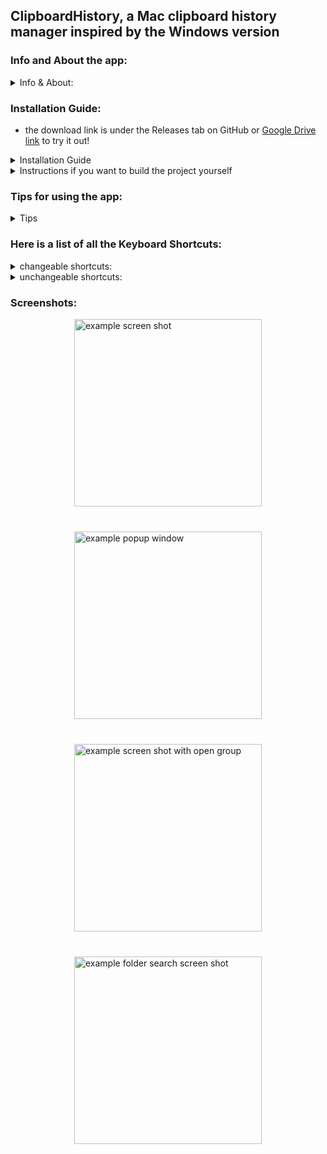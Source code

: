 ## ClipboardHistory, a Mac clipboard history manager inspired by the Windows version

### Info and About the app:
<details>
  <summary>Info & About:</summary>

* the app is fully built by me, Alex Brodsky a CS student, in Swift for Mac OS 14.4 
    * I could try lowering the required MacOS version if you want to try the app, my email is brodsky.alex22@gmail.com

* it opens on the bottom right on all the desktop windows by default

* once running, it can be opened and closed with (cmd + shift + c), by default

* click the clipboard status menu bar icon to show the app while running

   * in the app settings > window, you can change the app to pop out of the status bar icon

* use the mouse or arrow keys to select items

* a full list of tips for using the app will be below the screenshots

* it can hold text, images, files and folders. it can even hold groups

* clipboard history is currently limited to 50 items, you can change this in the settings

* coming not so soon!:
    * selecting multiple items at once with cmd or shift click

    * maybe pinning items
</details>

### Installation Guide:
 * the download link is under the Releases tab on GitHub or [Google Drive link](https://drive.google.com/drive/folders/1m8X2TRyfuec3BwHg0ln5yIVTkW53AYCk?usp=sharing) to try it out!
<details>
  <summary>Installation Guide</summary>

 * this application is set up to only work with MacOS 14.4+
    * if you're on a lower MacOS, email me: brodsky.alex22@gmail.com, and I'll try to a different version

* download the zip from the Releases tab on GitHub or [Google Drive link](https://drive.google.com/drive/folders/1m8X2TRyfuec3BwHg0ln5yIVTkW53AYCk?usp=sharing)

* unzip it

* move it to the applications folder

* open it and you will get a pop up saying Apple can't open it because its from an unidentified developer and it can't be scanned for viruses

    <img src="https://github.com/user-attachments/assets/635ffcaf-9a00-4b14-a456-8fc1a2e759d0" alt="warning screen shot" height="250"/>

* click 'ok'

* open settings > privacy & security, then scroll down to security

    <img src="https://github.com/user-attachments/assets/96da5723-6953-4fc6-9745-cb5244958c98" alt="security" height="180"/>

* click 'open anyway'

* for universal paste without formatting (cmd + shift + v):

    * if you don't want this on you can turn it off in the app's settings under clipboard

    * when you try to paste with (cmd + shift + v):
    <br></br>
    <img src="https://github.com/user-attachments/assets/be187fe0-0a1f-4406-8bc4-cf090e9b9698" alt="accessibility warning" height="150"/>

    * click 'open system settings'
    
    * then in settings >  privacy & security > accessibility, flip the switch next to the clipboard history app
    <br></br>
    <img src="https://github.com/user-attachments/assets/d75a42aa-bec5-4b10-a1f0-e1bc88b2429a" alt="accessibility toggle" height="200"/>

    * you can also click the plus and add the app manually

    * i know, its a lil scary because it says 'control your computer'. its just because it needs to listen to (cmd + shift + v) to paste without formatting.
        * again, you can turn this off in the settings
</details>

<details>
  <summary>Instructions if you want to build the project yourself</summary>

 * btw if you clone the repo to run it, it is in sandbox mode, so some things will break.
    * to disable the sandbox, you can go to the ClipboardHistory.xcodeproj > Target: ClipboardHistory > Build Settings then search for entitlements and change the debug one to the release one.
    * instead, the downloads from the Releases tab and Google Drive are NOT sandboxed, so everything will work

 * you will need XCode, I'm on Version 15.3  

 * before you run anything, in XCode, you have to go to File > Packages > Resolve Package Versions
     * every time you switch branches, you MUST do this again. the project is dependent on the KeyboardShortcuts package
</details>


### Tips for using the app:
<details>
  <summary>Tips</summary>

* see the ListOfKeyboardShortcuts.md file for the full list of keyboard shortcuts, or scroll to the bottom

* these can be changed:
    - cmd + shift + c: open and close window
    - option + r: reset window
    - cmd + shift + v: paste without formatting
    - option + shift + l: paste All Lowercase without formatting
    - option + shift + u: paste All Uppercase without formatting

* cmd + shift + c is default for showing/hiding the app
    * also click the menu bar icon to show the app

* use the mouse or arrow keys to select items
    * scroll arrow button, cmd + up/down arrow, or page up/down to scroll up or down

* double-click, enter, or copy button to copy an item/group

* delete button or cmd + delete to delete an item/group

* expand button or right-arrow when selecting group to expand

* expand button or left-arrow on group to contract

* cmd + f to search

* escape takes you out of search or selecting clipboard types, or if not selecting anything, it hides the app

* option + r resets the window size and shows it

* cmd + shift + v for paste without formatting anywhere on your computer!

* the open button next to files and folders opens the file, folder, or app
</details>



### Here is a list of all the Keyboard Shortcuts:
<details>
  <summary>changeable shortcuts:</summary>

    - cmd + shift + c: open and close window
    - option + r: reset window
    - cmd + shift + v: paste without formatting
    - option + shift + l: paste All Lowercase without formatting
    - option + shift + u: paste All Uppercase without formatting
</details>

<details>
  <summary>unchangeable shortcuts:</summary>

    - menu options:
      - cmd + ;: Opens the GitHub link
      - cmd + ': Opens the LinkedIn link
      - cmd + ,: Opens the Settings
      - cmd + /: Opens the list of Keyboard Shortcuts
      - cmd + h: hides the app

    - cmd + f: open search
    
    - right arrow: expand group
    - left arrow: contract group
    - up arrow: move up
    - down arrow: move down

    - cmd + c: copy
    - enter || return: copy

    - cmd + shift + p: toggle Pause/Resume copying

    - cmd + enter: open item

    - cmd + delete: delete selected item
    - cmd + shift + delete: clear all items

    - cmd + [: open all groups
    - cmd + ]: close all groups

    - cmd + up: scroll to top
    - page up: scroll to top

    - cmd + down: scroll to bottom
    - page down: scroll to bottom

    - esc: exit search or type selector, or if not selecting anything hide the app
</details>

### Screenshots:
<div style="display: flex; justify-content: center; align-items: center; flex-wrap: wrap; gap: 40px;">
    <img src="https://github.com/user-attachments/assets/5159adc7-daa6-439a-8380-c28f2f8c5863" alt="example screen shot" height="300"/>
    <img src="https://github.com/user-attachments/assets/48884218-41e7-4273-bba7-6753feceb33d" alt="example popup window" height="300"/>
    <img src="https://github.com/user-attachments/assets/0fc2feba-a20e-4bb0-a75e-d8a2747b75ff" alt="example screen shot with open group" height="300"/>
    <img src="https://github.com/user-attachments/assets/816caec4-2adb-4f34-90f7-335faee855d1" alt="example folder search screen shot" height="300"/>
</div>


<!-- <br />

##### OLD:

need to activate python virtual environment every time with
```sh
source venv/bin/activate
```

to create venv:
```sh
python3 -m venv venv
source venv/bin/activate
pip install pyperclip ## to install pyperclip
```


to deactivate:
```sh
source deactivate
``` -->
